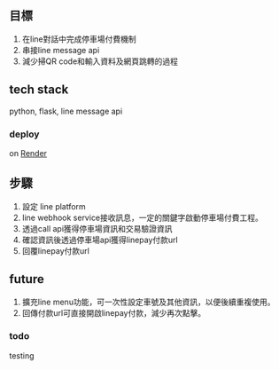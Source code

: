## 目標
1. 在line對話中完成停車場付費機制
2. 串接line message api
3. 減少掃QR code和輸入資料及網頁跳轉的過程

## tech stack
python, flask, line message api
### deploy
on [Render](https://dashboard.render.com/)

## 步驟
1. 設定 line platform
2. line webhook service接收訊息，一定的關鍵字啟動停車場付費工程。
3. 透過call api獲得停車場資訊和交易驗證資訊
4. 確認資訊後透過停車場api獲得linepay付款url
5. 回覆linepay付款url

## future

1. 擴充line menu功能，可一次性設定車號及其他資訊，以便後續重複使用。
2. 回傳付款url可直接開啟linepay付款，減少再次點擊。

### todo
testing

